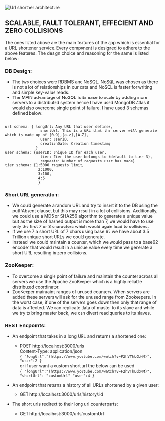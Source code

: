 
![Url shortner architecture](https://github.com/sushruth-06/URL-Shortener-App/assets/44200208/87512719-c0cf-40f8-b492-4496e0e209e3)

## SCALABLE, FAULT TOLERANT, EFFECIENT AND ZERO COLLISIONS 

The ones listed above are the main features of the app which is essential for a URL shortener service. Every component is designed to adhere to the above features. The design choice and reasoning for the same is listed below:

### DB Design:
- The two choices were RDBMS and NoSQL. NoSQL was chosen as there is not a lot of relationships in our data and NoSQL is faster for writing and simple key-value reads.
- The MAIN advantage of NoSQL is its ease to scale by adding more servers to a distributed system hence I have used MongoDB Atlas it would also overcome single point of failure.
I have used 3 schemas defined below:
```

url schema: { longUrl: Any URL that user defines,
                shortUrl: This is a URL that the server will generate which is made up of [0-9],[a-z],[A-Z],
                user: UserID,
                creationDate: Creation timestamp
              }
user schema: {userID: Unique ID for each user,
                tier: Tier the user belongs to (default to tier 3),
                requests: Number of requests user has made}
tier schema: {1:5000 requests limit,
               2:1000,
               3:100,
               4:5
               }

```



### Short URL generation:
- We could generate a random URL and try to insert it to the DB using the putIfAbsent clause, but this may result in a lot of collisions. Additionally, we could use a MD5 or SHA256 algorithm to generate a unique value but as the size of hashed output is more than 7, we would have to use only the first 7 or 8 characters which would again lead to collisions.
- If we use 7 a short URL of 7 chars using base 62 we have about 3.5 Trillion unique short URLs we could generate.
- Instead, we could maintain a counter, which we would pass to a base62 encoder that would result in a unique value every time we generate a short URL resulting in zero collisions.

### ZooKeeper:
- To overcome a single point of failure and maintain the counter across all servers we use the Apache ZooKeeper which is a highly reliable distributed coordinator.
- ZooKeeper maintains ranges of unused counters. When servers are added these servers will ask for the unused range from Zookeepers. In the worst case, if one of the servers goes down then only that range of data is affected. We can replicate data of master to its slave and while we try to bring master back, we can divert read queries to its slaves.

### REST Endpoints:
- An endpoint that takes in a long URL and returns a shortened one:
  - POST http://localhost:3000/urls  
        Content-Type: application/json  
        ```
        {
            "longUrl":"(https://www.youtube.com/watch?v=F2hVTkL6bNM)",
            "user":2
        }
        ```  
        or if user want a custom short url the below can be used  
        ```
        {
            "longUrl":"(https://www.youtube.com/watch?v=F2hVTkL6bNM)",
            "shortUrl": "customUrl"
            "user":4
        }
        ```
- An endpoint that returns a history of all URLs shortened by a given user:
  - GET http://localhost:3000/urls/history/:id
    
- The short urls redirect to their long url counterparts:
  - GET http://localhost:3000/urls/customUrl





